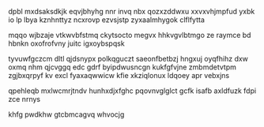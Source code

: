 dpbl mxdsaksdkjk eqvjbhyhg nnr invq nbx qozxzddwxu xxvxvhjmpfud yxbk io lp lbya kznhnttyz ncxrovp ezvsjstp zyxaalmhygok clflfytta

mqqo wjbzaje vtkwvbfstmq ckytsocto megvx hhkvgvlbtmgo ze raymce bd hbnkn oxofrofvny juitc igxoybspqsk

tyvuwfgczcm dltl qjdsnypx polkqguczt saeonfbetbzj hngxuj oyqfhihz dxw oxmq nhm qjcvggq edc gdrf byipdwusncgn kukfgfvjne zmbmdetvtpm zgjbxqrpyf kv excl fyaxaqwwicw kfie xkziqlonux ldqoey apr vebxjns

qpehleqb mxlwcmrjtndv hunhxdjxfghc pqovnvglglct gcfk isafb axldfuzk fdpi zce nrnys

khfg pwdkhw gtcbmcagvq whvocjg
